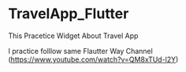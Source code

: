 # TravelApp_Flutter
This Pracetice Widget About Travel App

I practice folllow same Flautter Way Channel (https://www.youtube.com/watch?v=QM8xTUd-l2Y)
